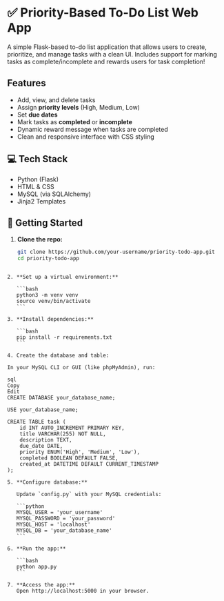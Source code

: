 # ✅ Priority-Based To-Do List Web App

A simple Flask-based to-do list application that allows users to create, prioritize, and manage tasks with a clean UI. Includes support for marking tasks as complete/incomplete and rewards users for task completion!

## Features

- Add, view, and delete tasks
- Assign **priority levels** (High, Medium, Low)
- Set **due dates**
- Mark tasks as **completed** or **incomplete**
- Dynamic reward message when tasks are completed
- Clean and responsive interface with CSS styling

## 💻 Tech Stack

- Python (Flask)
- HTML & CSS
- MySQL (via SQLAlchemy)
- Jinja2 Templates

## 🚀 Getting Started

1. **Clone the repo:**
   ```bash
   git clone https://github.com/your-username/priority-todo-app.git
   cd priority-todo-app
````

2. **Set up a virtual environment:**

   ```bash
   python3 -m venv venv
   source venv/bin/activate
   ```

3. **Install dependencies:**

   ```bash
   pip install -r requirements.txt
   ```

4. Create the database and table:

In your MySQL CLI or GUI (like phpMyAdmin), run:

sql
Copy
Edit
CREATE DATABASE your_database_name;

USE your_database_name;

CREATE TABLE task (
    id INT AUTO_INCREMENT PRIMARY KEY,
    title VARCHAR(255) NOT NULL,
    description TEXT,
    due_date DATE,
    priority ENUM('High', 'Medium', 'Low'),
    completed BOOLEAN DEFAULT FALSE,
    created_at DATETIME DEFAULT CURRENT_TIMESTAMP
);

5. **Configure database:**

   Update `config.py` with your MySQL credentials:

   ```python
   MYSQL_USER = 'your_username'
   MYSQL_PASSWORD = 'your_password'
   MYSQL_HOST = 'localhost'
   MYSQL_DB = 'your_database_name'
   ```

6. **Run the app:**

   ```bash
   python app.py
   ```

7. **Access the app:**
   Open http://localhost:5000 in your browser.

